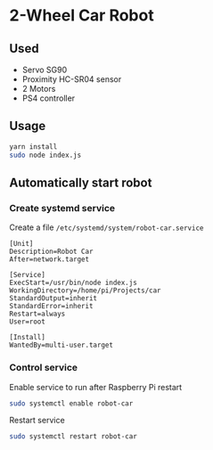 # 2-Wheel Car Robot

## Used

* Servo SG90
* Proximity HC-SR04 sensor
* 2 Motors
* PS4 controller

## Usage

```sh
yarn install
sudo node index.js
```

## Automatically start robot

### Create systemd service

Create a file `/etc/systemd/system/robot-car.service`

```
[Unit]
Description=Robot Car
After=network.target

[Service]
ExecStart=/usr/bin/node index.js
WorkingDirectory=/home/pi/Projects/car
StandardOutput=inherit
StandardError=inherit
Restart=always
User=root

[Install]
WantedBy=multi-user.target
```

### Control service

Enable service to run after  Raspberry Pi restart

```sh
sudo systemctl enable robot-car
```

Restart service

```sh
sudo systemctl restart robot-car
```

